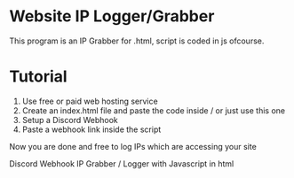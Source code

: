 # Website IP Logger/Grabber
This program is an IP Grabber for .html, script is coded in js ofcourse.

# Tutorial
1. Use free or paid web hosting service
2. Create an index.html file and paste the code inside / or just use this one
3. Setup a Discord Webhook
4. Paste a webhook link inside the script

Now you are done and free to log IPs which are accessing your site

Discord Webhook IP Grabber / Logger with Javascript in html
